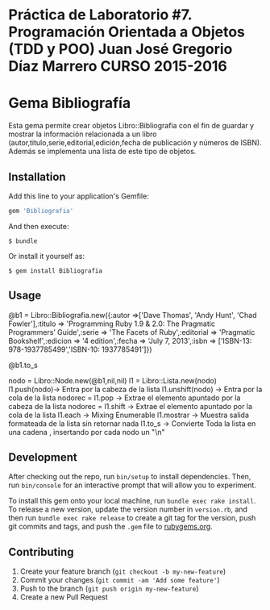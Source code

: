 
# Práctica de Laboratorio #7. Programación Orientada a Objetos (TDD y POO) Juan José Gregorio Díaz Marrero CURSO 2015-2016

# Gema  Bibliografía

 Esta gema permite crear objetos Libro::Bibliografia con el fin de guardar y mostrar la información relacionada a un libro (autor,titulo,serie,editorial,edición,fecha de publicación y números de ISBN). Además se implementa una lista de este tipo de objetos.

## Installation

Add this line to your application's Gemfile:

```ruby
gem 'Bibliografia'
```

And then execute:

    $ bundle

Or install it yourself as:

    $ gem install Bibliografia

## Usage

 @b1 = Libro::Bibliografia.new({:autor =>['Dave Thomas', 'Andy Hunt', 'Chad Fowler'],:titulo => 'Programming Ruby 1.9 & 2.0: The Pragmatic Programmers’ Guide',:serie => 'The Facets of Ruby',:editorial => 'Pragmatic Bookshelf',:edicion => '4 edition',:fecha => 'July 7, 2013',:isbn => ['ISBN-13: 978-1937785499','ISBN-10: 1937785491']})
			
  @b1.to_s

 nodo = Libro::Node.new(@b1,nil,nil)
 l1 = Libro::Lista.new(nodo)
 l1.push(nodo)-> Entra por la cabeza de la lista
 l1.unshift(nodo) -> Entra por la cola de la lista
 nodorec = l1.pop -> Extrae el elemento apuntado por la cabeza de la lista
 nodorec = l1.shift -> Extrae el elemento apuntado por la cola de la lista
 l1.each -> Mixing Enumerable
 l1.mostrar -> Muestra salida formateada de la lista sin retornar nada
 l1.to_s -> Convierte Toda la lista en una cadena , insertando por cada nodo un "\n" 

## Development

After checking out the repo, run `bin/setup` to install dependencies. Then, run `bin/console` for an interactive prompt that will allow you to experiment.

To install this gem onto your local machine, run `bundle exec rake install`. To release a new version, update the version number in `version.rb`, and then run `bundle exec rake release` to create a git tag for the version, push git commits and tags, and push the `.gem` file to [rubygems.org](https://rubygems.org).

## Contributing


1. Create your feature branch (`git checkout -b my-new-feature`)
2. Commit your changes (`git commit -am 'Add some feature'`)
3. Push to the branch (`git push origin my-new-feature`)
4. Create a new Pull Request
